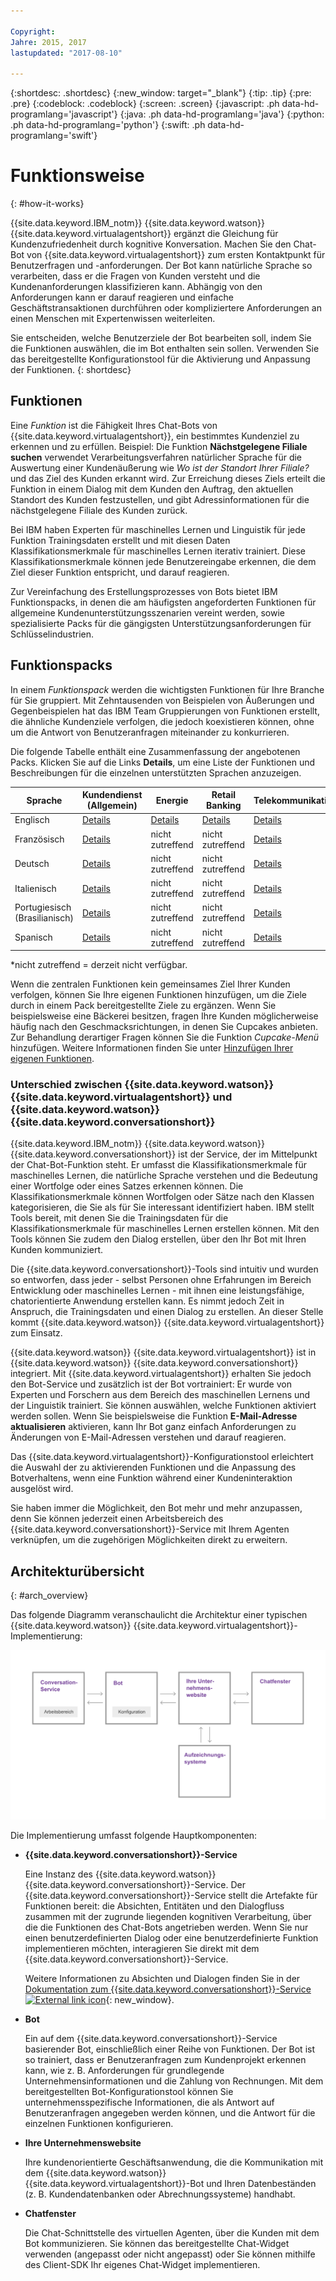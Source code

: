 ```yaml
---

Copyright:
Jahre: 2015, 2017
lastupdated: "2017-08-10"

---
```


{:shortdesc: .shortdesc}
{:new_window: target="_blank"}
{:tip: .tip}
{:pre: .pre}
{:codeblock: .codeblock}
{:screen: .screen}
{:javascript: .ph data-hd-programlang='javascript'}
{:java: .ph data-hd-programlang='java'}
{:python: .ph data-hd-programlang='python'}
{:swift: .ph data-hd-programlang='swift'}

# Funktionsweise
{: #how-it-works}

{{site.data.keyword.IBM_notm}} {{site.data.keyword.watson}} {{site.data.keyword.virtualagentshort}} ergänzt die Gleichung für Kundenzufriedenheit durch kognitive Konversation. Machen Sie den Chat-Bot von {{site.data.keyword.virtualagentshort}} zum ersten Kontaktpunkt für Benutzerfragen und -anforderungen. Der Bot kann natürliche Sprache so verarbeiten, dass er die Fragen von Kunden versteht und die Kundenanforderungen klassifizieren kann. Abhängig von den Anforderungen kann er darauf reagieren und einfache Geschäftstransaktionen durchführen oder kompliziertere Anforderungen an einen Menschen mit Expertenwissen weiterleiten.

Sie entscheiden, welche Benutzerziele der Bot bearbeiten soll, indem Sie die Funktionen auswählen, die im Bot enthalten sein sollen. Verwenden Sie das bereitgestellte Konfigurationstool für die Aktivierung und Anpassung der Funktionen.
{: shortdesc}

## Funktionen

Eine *Funktion* ist die Fähigkeit Ihres Chat-Bots von {{site.data.keyword.virtualagentshort}}, ein bestimmtes Kundenziel zu erkennen und zu erfüllen. Beispiel: Die Funktion **Nächstgelegene Filiale suchen** verwendet Verarbeitungsverfahren natürlicher Sprache für die Auswertung einer Kundenäußerung wie *Wo ist der Standort Ihrer Filiale?* und das Ziel des Kunden erkannt wird. Zur Erreichung dieses Ziels erteilt die Funktion in einem Dialog mit dem Kunden den Auftrag, den aktuellen Standort des Kunden festzustellen, und gibt Adressinformationen für die nächstgelegene Filiale des Kunden zurück.

Bei IBM haben Experten für maschinelles Lernen und Linguistik für jede Funktion Trainingsdaten erstellt und mit diesen Daten Klassifikationsmerkmale für maschinelles Lernen iterativ trainiert. Diese Klassifikationsmerkmale können jede Benutzereingabe erkennen, die dem Ziel dieser Funktion entspricht, und darauf reagieren.

Zur Vereinfachung des Erstellungsprozesses von Bots bietet IBM Funktionspacks, in denen die am häufigsten angeforderten Funktionen für allgemeine Kundenunterstützungsszenarien vereint werden, sowie spezialisierte Packs für die gängigsten Unterstützungsanforderungen für Schlüsselindustrien.

## Funktionspacks

In einem *Funktionspack* werden die wichtigsten Funktionen für Ihre Branche für Sie gruppiert. Mit Zehntausenden von Beispielen von Äußerungen und Gegenbeispielen hat das IBM Team Gruppierungen von Funktionen erstellt, die ähnliche Kundenziele verfolgen, die jedoch koexistieren können, ohne um die Antwort von Benutzeranfragen miteinander zu konkurrieren.

Die folgende Tabelle enthält eine Zusammenfassung der angebotenen Packs. Klicken Sie auf die Links **Details**, um eine Liste der Funktionen und Beschreibungen für die einzelnen unterstützten Sprachen anzuzeigen.

| Sprache | Kundendienst (Allgemein) | Energie  | Retail Banking | Telekommunikationsunternehmen   |
|----------|----------------------------|---------|----------------|---------|
| Englisch  | [Details](/docs/services/virtual-agent/capabilities_list_general_en.html)   | [Details](/docs/services/virtual-agent/capabilities_list_energy.html) | [Details](/docs/services/virtual-agent/capabilities_list_banking.html)        | [Details](/docs/services/virtual-agent/capabilities_list_telco_en.html) |
| Französisch   | [Details](/docs/services/virtual-agent/capabilities_list_general.html?locale=fr)   | nicht zutreffend     | nicht zutreffend            | [Details](/docs/services/virtual-agent/capabilities_list_telco.html?locale=fr) |
| Deutsch   | [Details](/docs/services/virtual-agent/capabilities_list_general.html) | nicht zutreffend     | nicht zutreffend            | [Details](/docs/services/virtual-agent/capabilities_list_telco.html) |
| Italienisch | [Details](/docs/services/virtual-agent/capabilities_list_general.html?locale=it) | nicht zutreffend | nicht zutreffend | [Details](/docs/services/virtual-agent/capabilities_list_telco.html?locale=it) |
| Portugiesisch (Brasilianisch) | [Details](/docs/services/virtual-agent/capabilities_list_general.html?locale=pt-br)   | nicht zutreffend     | nicht zutreffend            | [Details](/docs/services/virtual-agent/capabilities_list_telco.html?locale=pt-br) |
| Spanisch | [Details](/docs/services/virtual-agent/capabilities_list_general_es.html)   | nicht zutreffend     | nicht zutreffend            | [Details](/docs/services/virtual-agent/capabilities_list_telco_es.html) |

*nicht zutreffend = derzeit nicht verfügbar.

Wenn die zentralen Funktionen kein gemeinsames Ziel Ihrer Kunden verfolgen, können Sie Ihre eigenen Funktionen hinzufügen, um die Ziele durch in einem Pack bereitgestellte Ziele zu ergänzen. Wenn Sie beispielsweise eine Bäckerei besitzen, fragen Ihre Kunden möglicherweise häufig nach den Geschmacksrichtungen, in denen Sie Cupcakes anbieten. Zur Behandlung derartiger Fragen können Sie die Funktion *Cupcake-Menü* hinzufügen. Weitere Informationen finden Sie unter [Hinzufügen Ihrer eigenen Funktionen](add-custom-capabilities.html).

### Unterschied zwischen {{site.data.keyword.watson}} {{site.data.keyword.virtualagentshort}} und {{site.data.keyword.watson}} {{site.data.keyword.conversationshort}}

{{site.data.keyword.IBM_notm}} {{site.data.keyword.watson}} {{site.data.keyword.conversationshort}} ist der Service, der im Mittelpunkt der Chat-Bot-Funktion steht. Er umfasst die Klassifikationsmerkmale für maschinelles Lernen, die natürliche Sprache verstehen und die Bedeutung einer Wortfolge oder eines Satzes erkennen können. Die Klassifikationsmerkmale können Wortfolgen oder Sätze nach den Klassen kategorisieren, die Sie als für Sie interessant identifiziert haben. IBM stellt Tools bereit, mit denen Sie die Trainingsdaten für die Klassifikationsmerkmale für maschinelles Lernen erstellen können. Mit den Tools können Sie zudem den Dialog erstellen, über den Ihr Bot mit Ihren Kunden kommuniziert.

Die {{site.data.keyword.conversationshort}}-Tools sind intuitiv und wurden so entworfen, dass jeder - selbst Personen ohne Erfahrungen im Bereich Entwicklung oder maschinelles Lernen - mit ihnen eine leistungsfähige, chatorientierte Anwendung erstellen kann. Es nimmt jedoch Zeit in Anspruch, die Trainingsdaten und einen Dialog zu erstellen. An dieser Stelle kommt {{site.data.keyword.watson}} {{site.data.keyword.virtualagentshort}} zum Einsatz.

{{site.data.keyword.watson}} {{site.data.keyword.virtualagentshort}} ist in {{site.data.keyword.watson}} {{site.data.keyword.conversationshort}} integriert. Mit {{site.data.keyword.virtualagentshort}} erhalten Sie jedoch den Bot-Service und zusätzlich ist der Bot vortrainiert: Er wurde von Experten und Forschern aus dem Bereich des maschinellen Lernens und der Linguistik trainiert. Sie können auswählen, welche Funktionen aktiviert werden sollen. Wenn Sie beispielsweise die Funktion **E-Mail-Adresse aktualisieren** aktivieren, kann Ihr Bot ganz einfach Anforderungen zu Änderungen von E-Mail-Adressen verstehen und darauf reagieren.

Das {{site.data.keyword.virtualagentshort}}-Konfigurationstool erleichtert die Auswahl der zu aktivierenden Funktionen und die Anpassung des Botverhaltens, wenn eine Funktion während einer Kundeninteraktion ausgelöst wird.

Sie haben immer die Möglichkeit, den Bot mehr und mehr anzupassen, denn Sie können jederzeit einen Arbeitsbereich des {{site.data.keyword.conversationshort}}-Service mit Ihrem Agenten verknüpfen, um die zugehörigen Möglichkeiten direkt zu erweitern.

## Architekturübersicht 
{: #arch_overview}

Das folgende Diagramm veranschaulicht die Architektur einer typischen {{site.data.keyword.watson}} {{site.data.keyword.virtualagentshort}}-Implementierung:

![Architekturübersicht](images/arch-overview.png)

Die Implementierung umfasst folgende Hauptkomponenten:

- **{{site.data.keyword.conversationshort}}-Service**

    Eine Instanz des {{site.data.keyword.watson}} {{site.data.keyword.conversationshort}}-Service. Der {{site.data.keyword.conversationshort}}-Service stellt die Artefakte für Funktionen bereit: die Absichten, Entitäten und den Dialogfluss zusammen mit der zugrunde liegenden kognitiven Verarbeitung, über die die Funktionen des Chat-Bots angetrieben werden. Wenn Sie nur einen benutzerdefinierten Dialog oder eine benutzerdefinierte Funktion implementieren möchten, interagieren Sie direkt mit dem {{site.data.keyword.conversationshort}}-Service.

    Weitere Informationen zu Absichten und Dialogen finden Sie in der [Dokumentation zum {{site.data.keyword.conversationshort}}-Service ![External link icon](../../icons/launch-glyph.svg "External link icon")](https://console.bluemix.net/docs/services/conversation/index.html#about "External link icon"){: new_window}.

- **Bot**

    Ein auf dem {{site.data.keyword.conversationshort}}-Service basierender Bot, einschließlich einer Reihe von Funktionen. Der Bot ist so trainiert, dass er Benutzeranfragen zum Kundenprojekt erkennen kann, wie z. B. Anforderungen für grundlegende Unternehmensinformationen und die Zahlung von Rechnungen. Mit dem bereitgestellten Bot-Konfigurationstool können Sie unternehmensspezifische Informationen, die als Antwort auf Benutzeranfragen angegeben werden können, und die Antwort für die einzelnen Funktionen konfigurieren.

- **Ihre Unternehmenswebsite**

    Ihre kundenorientierte Geschäftsanwendung, die die Kommunikation mit dem {{site.data.keyword.watson}} {{site.data.keyword.virtualagentshort}}-Bot und Ihren Datenbeständen (z. B. Kundendatenbanken oder Abrechnungssysteme) handhabt.

- **Chatfenster**

    Die Chat-Schnittstelle des virtuellen Agenten, über die Kunden mit dem Bot kommunizieren. Sie können das bereitgestellte Chat-Widget verwenden (angepasst oder nicht angepasst) oder Sie können mithilfe des Client-SDK Ihr eigenes Chat-Widget implementieren.
